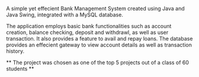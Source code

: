 A simple yet effecient Bank Management System created using Java and Java Swing, integrated with a MySQL database.

The application employs basic bank functionalities such as account creation, balance checking, deposit and withdrawl, as well as user transaction.
It also provides a feature to avail and repay loans.
The database provides an effecient gateway to view account details as well as transaction history.

** The project was chosen as one of the top 5 projects out of a class of 60 students **
